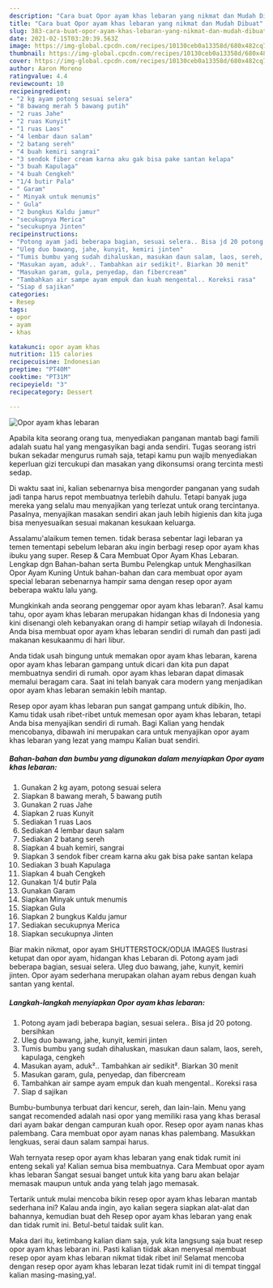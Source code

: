 ```yaml
---
description: "Cara buat Opor ayam khas lebaran yang nikmat dan Mudah Dibuat"
title: "Cara buat Opor ayam khas lebaran yang nikmat dan Mudah Dibuat"
slug: 383-cara-buat-opor-ayam-khas-lebaran-yang-nikmat-dan-mudah-dibuat
date: 2021-02-15T03:20:39.563Z
image: https://img-global.cpcdn.com/recipes/10130ceb0a13358d/680x482cq70/opor-ayam-khas-lebaran-foto-resep-utama.jpg
thumbnail: https://img-global.cpcdn.com/recipes/10130ceb0a13358d/680x482cq70/opor-ayam-khas-lebaran-foto-resep-utama.jpg
cover: https://img-global.cpcdn.com/recipes/10130ceb0a13358d/680x482cq70/opor-ayam-khas-lebaran-foto-resep-utama.jpg
author: Aaron Moreno
ratingvalue: 4.4
reviewcount: 10
recipeingredient:
- "2 kg ayam potong sesuai selera"
- "8 bawang merah 5 bawang putih"
- "2 ruas Jahe"
- "2 ruas Kunyit"
- "1 ruas Laos"
- "4 lembar daun salam"
- "2 batang sereh"
- "4 buah kemiri sangrai"
- "3 sendok fiber cream karna aku gak bisa pake santan kelapa"
- "3 buah Kapulaga"
- "4 buah Cengkeh"
- "1/4 butir Pala"
- " Garam"
- " Minyak untuk menumis"
- " Gula"
- "2 bungkus Kaldu jamur"
- "secukupnya Merica"
- "secukupnya Jinten"
recipeinstructions:
- "Potong ayam jadi beberapa bagian, sesuai selera.. Bisa jd 20 potong. bersihkan"
- "Uleg duo bawang, jahe, kunyit, kemiri jinten"
- "Tumis bumbu yang sudah dihaluskan, masukan daun salam, laos, sereh, kapulaga, cengkeh"
- "Masukan ayam, aduk².. Tambahkan air sedikit². Biarkan 30 menit"
- "Masukan garam, gula, penyedap, dan fibercream"
- "Tambahkan air sampe ayam empuk dan kuah mengental.. Koreksi rasa"
- "Siap d sajikan"
categories:
- Resep
tags:
- opor
- ayam
- khas

katakunci: opor ayam khas 
nutrition: 115 calories
recipecuisine: Indonesian
preptime: "PT40M"
cooktime: "PT31M"
recipeyield: "3"
recipecategory: Dessert

---
```



![Opor ayam khas lebaran](https://img-global.cpcdn.com/recipes/10130ceb0a13358d/680x482cq70/opor-ayam-khas-lebaran-foto-resep-utama.jpg)

Apabila kita seorang orang tua, menyediakan panganan mantab bagi famili adalah suatu hal yang mengasyikan bagi anda sendiri. Tugas seorang istri bukan sekadar mengurus rumah saja, tetapi kamu pun wajib menyediakan keperluan gizi tercukupi dan masakan yang dikonsumsi orang tercinta mesti sedap.

Di waktu  saat ini, kalian sebenarnya bisa mengorder panganan yang sudah jadi tanpa harus repot membuatnya terlebih dahulu. Tetapi banyak juga mereka yang selalu mau menyajikan yang terlezat untuk orang tercintanya. Pasalnya, menyajikan masakan sendiri akan jauh lebih higienis dan kita juga bisa menyesuaikan sesuai makanan kesukaan keluarga. 

Assalamu&#39;alaikum temen temen. tidak berasa sebentar lagi lebaran ya temen tementapi sebelum lebaran aku ingin berbagi resep opor ayam khas ibuku yang super. Resep &amp; Cara Membuat Opor Ayam Khas Lebaran. Lengkap dgn Bahan-bahan serta Bumbu Pelengkap untuk Menghasilkan Opor Ayam Kuning Untuk bahan-bahan dan cara membuat opor ayam special lebaran sebenarnya hampir sama dengan resep opor ayam beberapa waktu lalu yang.

Mungkinkah anda seorang penggemar opor ayam khas lebaran?. Asal kamu tahu, opor ayam khas lebaran merupakan hidangan khas di Indonesia yang kini disenangi oleh kebanyakan orang di hampir setiap wilayah di Indonesia. Anda bisa membuat opor ayam khas lebaran sendiri di rumah dan pasti jadi makanan kesukaanmu di hari libur.

Anda tidak usah bingung untuk memakan opor ayam khas lebaran, karena opor ayam khas lebaran gampang untuk dicari dan kita pun dapat membuatnya sendiri di rumah. opor ayam khas lebaran dapat dimasak memalui beragam cara. Saat ini telah banyak cara modern yang menjadikan opor ayam khas lebaran semakin lebih mantap.

Resep opor ayam khas lebaran pun sangat gampang untuk dibikin, lho. Kamu tidak usah ribet-ribet untuk memesan opor ayam khas lebaran, tetapi Anda bisa menyajikan sendiri di rumah. Bagi Kalian yang hendak mencobanya, dibawah ini merupakan cara untuk menyajikan opor ayam khas lebaran yang lezat yang mampu Kalian buat sendiri.

<!--inarticleads1-->

##### Bahan-bahan dan bumbu yang digunakan dalam menyiapkan Opor ayam khas lebaran:

1. Gunakan 2 kg ayam, potong sesuai selera
1. Siapkan 8 bawang merah, 5 bawang putih
1. Gunakan 2 ruas Jahe
1. Siapkan 2 ruas Kunyit
1. Sediakan 1 ruas Laos
1. Sediakan 4 lembar daun salam
1. Sediakan 2 batang sereh
1. Siapkan 4 buah kemiri, sangrai
1. Siapkan 3 sendok fiber cream karna aku gak bisa pake santan kelapa
1. Sediakan 3 buah Kapulaga
1. Siapkan 4 buah Cengkeh
1. Gunakan 1/4 butir Pala
1. Gunakan  Garam
1. Siapkan  Minyak untuk menumis
1. Siapkan  Gula
1. Siapkan 2 bungkus Kaldu jamur
1. Sediakan secukupnya Merica
1. Siapkan secukupnya Jinten


Biar makin nikmat, opor ayam SHUTTERSTOCK/ODUA IMAGES Ilustrasi ketupat dan opor ayam, hidangan khas Lebaran di. Potong ayam jadi beberapa bagian, sesuai selera. Uleg duo bawang, jahe, kunyit, kemiri jinten. Opor ayam sederhana merupakan olahan ayam rebus dengan kuah santan yang kental. 

<!--inarticleads2-->

##### Langkah-langkah menyiapkan Opor ayam khas lebaran:

1. Potong ayam jadi beberapa bagian, sesuai selera.. Bisa jd 20 potong. bersihkan
1. Uleg duo bawang, jahe, kunyit, kemiri jinten
1. Tumis bumbu yang sudah dihaluskan, masukan daun salam, laos, sereh, kapulaga, cengkeh
1. Masukan ayam, aduk².. Tambahkan air sedikit². Biarkan 30 menit
1. Masukan garam, gula, penyedap, dan fibercream
1. Tambahkan air sampe ayam empuk dan kuah mengental.. Koreksi rasa
1. Siap d sajikan


Bumbu-bumbunya terbuat dari kencur, sereh, dan lain-lain. Menu yang sangat recomended adalah nasi opor yang memiliki rasa yang khas berasal dari ayam bakar dengan campuran kuah opor. Resep opor ayam nanas khas palembang. Cara membuat opor ayam nanas khas palembang. Masukkan lengkuas, serai daun salam sampai harus. 

Wah ternyata resep opor ayam khas lebaran yang enak tidak rumit ini enteng sekali ya! Kalian semua bisa membuatnya. Cara Membuat opor ayam khas lebaran Sangat sesuai banget untuk kita yang baru akan belajar memasak maupun untuk anda yang telah jago memasak.

Tertarik untuk mulai mencoba bikin resep opor ayam khas lebaran mantab sederhana ini? Kalau anda ingin, ayo kalian segera siapkan alat-alat dan bahannya, kemudian buat deh Resep opor ayam khas lebaran yang enak dan tidak rumit ini. Betul-betul taidak sulit kan. 

Maka dari itu, ketimbang kalian diam saja, yuk kita langsung saja buat resep opor ayam khas lebaran ini. Pasti kalian tiidak akan menyesal membuat resep opor ayam khas lebaran nikmat tidak ribet ini! Selamat mencoba dengan resep opor ayam khas lebaran lezat tidak rumit ini di tempat tinggal kalian masing-masing,ya!.


